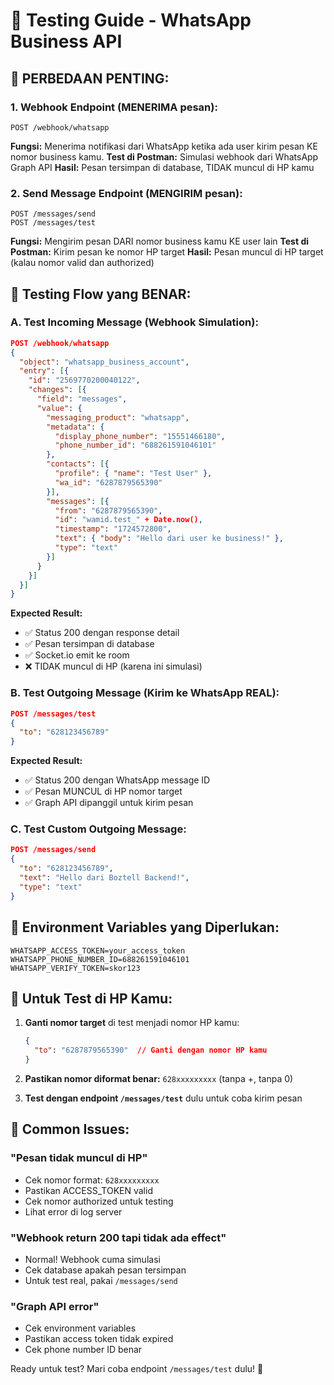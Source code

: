 # 📮 Testing Guide - WhatsApp Business API

## 🎯 **PERBEDAAN PENTING:**

### **1. Webhook Endpoint (MENERIMA pesan):**
```
POST /webhook/whatsapp
```
**Fungsi:** Menerima notifikasi dari WhatsApp ketika ada user kirim pesan KE nomor business kamu.
**Test di Postman:** Simulasi webhook dari WhatsApp Graph API
**Hasil:** Pesan tersimpan di database, TIDAK muncul di HP kamu

### **2. Send Message Endpoint (MENGIRIM pesan):**
```
POST /messages/send
POST /messages/test
```
**Fungsi:** Mengirim pesan DARI nomor business kamu KE user lain
**Test di Postman:** Kirim pesan ke nomor HP target
**Hasil:** Pesan muncul di HP target (kalau nomor valid dan authorized)

## 🧪 **Testing Flow yang BENAR:**

### **A. Test Incoming Message (Webhook Simulation):**
```json
POST /webhook/whatsapp
{
  "object": "whatsapp_business_account",
  "entry": [{
    "id": "2569770200040122",
    "changes": [{
      "field": "messages",
      "value": {
        "messaging_product": "whatsapp",
        "metadata": {
          "display_phone_number": "15551466180",
          "phone_number_id": "688261591046101"
        },
        "contacts": [{
          "profile": { "name": "Test User" },
          "wa_id": "6287879565390"
        }],
        "messages": [{
          "from": "6287879565390",
          "id": "wamid.test_" + Date.now(),
          "timestamp": "1724572800",
          "text": { "body": "Hello dari user ke business!" },
          "type": "text"
        }]
      }
    }]
  }]
}
```
**Expected Result:**
- ✅ Status 200 dengan response detail
- ✅ Pesan tersimpan di database
- ✅ Socket.io emit ke room
- ❌ TIDAK muncul di HP (karena ini simulasi)

### **B. Test Outgoing Message (Kirim ke WhatsApp REAL):**
```json
POST /messages/test
{
  "to": "628123456789"
}
```
**Expected Result:**
- ✅ Status 200 dengan WhatsApp message ID
- ✅ Pesan MUNCUL di HP nomor target
- ✅ Graph API dipanggil untuk kirim pesan

### **C. Test Custom Outgoing Message:**
```json
POST /messages/send
{
  "to": "628123456789",
  "text": "Hello dari Boztell Backend!",
  "type": "text"
}
```

## 🔧 **Environment Variables yang Diperlukan:**
```
WHATSAPP_ACCESS_TOKEN=your_access_token
WHATSAPP_PHONE_NUMBER_ID=688261591046101
WHATSAPP_VERIFY_TOKEN=skor123
```

## 📱 **Untuk Test di HP Kamu:**

1. **Ganti nomor target** di test menjadi nomor HP kamu:
   ```json
   {
     "to": "6287879565390"  // Ganti dengan nomor HP kamu
   }
   ```

2. **Pastikan nomor diformat benar:** `628xxxxxxxxx` (tanpa +, tanpa 0)

3. **Test dengan endpoint `/messages/test`** dulu untuk coba kirim pesan

## 🚨 **Common Issues:**

### **"Pesan tidak muncul di HP"**
- Cek nomor format: `628xxxxxxxxx`
- Pastikan ACCESS_TOKEN valid
- Cek nomor authorized untuk testing
- Lihat error di log server

### **"Webhook return 200 tapi tidak ada effect"**
- Normal! Webhook cuma simulasi
- Cek database apakah pesan tersimpan
- Untuk test real, pakai `/messages/send`

### **"Graph API error"**
- Cek environment variables
- Pastikan access token tidak expired
- Cek phone number ID benar

Ready untuk test? Mari coba endpoint `/messages/test` dulu! 🚀
